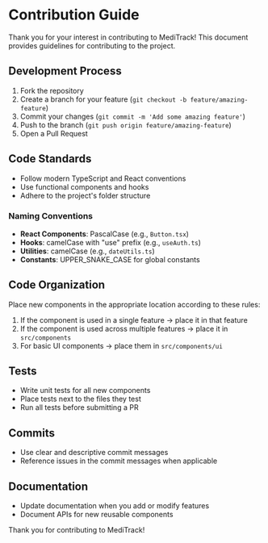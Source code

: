 # Contribution Guide

Thank you for your interest in contributing to MediTrack! This document provides guidelines for contributing to the
project.

## Development Process

1. Fork the repository
2. Create a branch for your feature (`git checkout -b feature/amazing-feature`)
3. Commit your changes (`git commit -m 'Add some amazing feature'`)
4. Push to the branch (`git push origin feature/amazing-feature`)
5. Open a Pull Request

## Code Standards

- Follow modern TypeScript and React conventions
- Use functional components and hooks
- Adhere to the project's folder structure

### Naming Conventions

- **React Components**: PascalCase (e.g., `Button.tsx`)
- **Hooks**: camelCase with "use" prefix (e.g., `useAuth.ts`)
- **Utilities**: camelCase (e.g., `dateUtils.ts`)
- **Constants**: UPPER_SNAKE_CASE for global constants

## Code Organization

Place new components in the appropriate location according to these rules:

1. If the component is used in a single feature → place it in that feature
2. If the component is used across multiple features → place it in `src/components`
3. For basic UI components → place them in `src/components/ui`

## Tests

- Write unit tests for all new components
- Place tests next to the files they test
- Run all tests before submitting a PR

## Commits

- Use clear and descriptive commit messages
- Reference issues in the commit messages when applicable

## Documentation

- Update documentation when you add or modify features
- Document APIs for new reusable components

Thank you for contributing to MediTrack!
